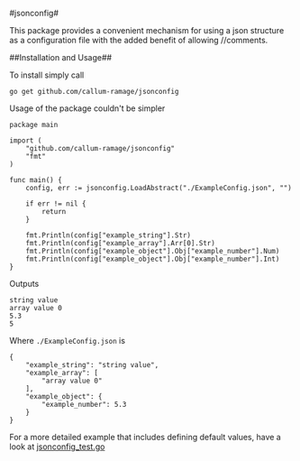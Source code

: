 #jsonconfig#

This package provides a convenient mechanism for using a json structure as a configuration file with the added benefit of allowing //comments.

##Installation and Usage##

To install simply call

	go get github.com/callum-ramage/jsonconfig

Usage of the package couldn't be simpler

	package main

	import (
		"github.com/callum-ramage/jsonconfig"
		"fmt"
	)

	func main() {
		config, err := jsonconfig.LoadAbstract("./ExampleConfig.json", "")

		if err != nil {
			return
		}

		fmt.Println(config["example_string"].Str)
		fmt.Println(config["example_array"].Arr[0].Str)
		fmt.Println(config["example_object"].Obj["example_number"].Num)
		fmt.Println(config["example_object"].Obj["example_number"].Int)
	}

Outputs

	string value
	array value 0
	5.3
	5

Where `./ExampleConfig.json` is

	{
		"example_string": "string value",
		"example_array": [
			"array value 0"
		],
		"example_object": {
			"example_number": 5.3
		}
	}

For a more detailed example that includes defining default values, have a look at [jsonconfig_test.go](github.com/callum-ramage/jsonconfig/blob/master/jsonconfig_test.go)
